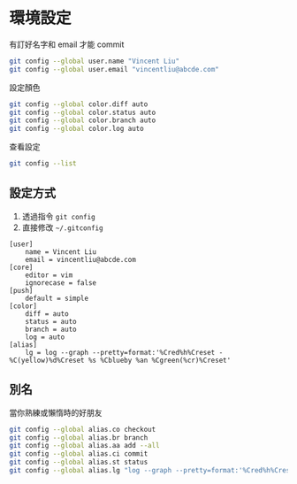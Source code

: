 # 環境設定

有訂好名字和 email 才能 commit

```sh
git config --global user.name "Vincent Liu"
git config --global user.email "vincentliu@abcde.com"
```

設定顏色

```sh
git config --global color.diff auto
git config --global color.status auto
git config --global color.branch auto
git config --global color.log auto
```

查看設定

```sh
git config --list
```

## 設定方式

1. 透過指令 `git config`
1. 直接修改 `~/.gitconfig`

```log
[user]
    name = Vincent Liu
    email = vincentliu@abcde.com
[core]
    editor = vim
    ignorecase = false
[push]
    default = simple
[color]
    diff = auto
    status = auto
    branch = auto
    log = auto
[alias]
    lg = log --graph --pretty=format:'%Cred%h%Creset -%C(yellow)%d%Creset %s %Cblueby %an %Cgreen(%cr)%Creset'
```

## 別名

當你熟練或懶惰時的好朋友

```sh
git config --global alias.co checkout
git config --global alias.br branch
git config --global alias.aa add --all
git config --global alias.ci commit
git config --global alias.st status
git config --global alias.lg "log --graph --pretty=format:'%Cred%h%Creset -%C(yellow)%d%Creset %s %Cblueby %an %Cgreen(%cr)%Creset'"
```